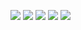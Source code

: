 
![](https://github-profile-summary-cards.vercel.app/api/cards/profile-details?username=funjockerIT&theme=solarized_dark)
![](https://github-profile-summary-cards.vercel.app/api/cards/most-commit-language?username=funjockerIT&theme=solarized_dark)
![](https://github-profile-summary-cards.vercel.app/api/cards/repos-per-language?username=funjockerIT&theme=solarized_dark)
![](https://github-profile-summary-cards.vercel.app/api/cards/stats?username=funjockerIT&theme=solarized_dark)
![](https://github-profile-summary-cards.vercel.app/api/cards/productive-time?username=funjockerIT&theme=solarized_dark)
<!--
**funjockerIT/funjockerIT** is a ✨ _special_ ✨ repository because its `README.md` (this file) appears on your GitHub profile.

Here are some ideas to get you started:

- 🔭 I’m currently working on ...
- 🌱 I’m currently learning ...
- 👯 I’m looking to collaborate on ...
- 🤔 I’m looking for help with ...
- 💬 Ask me about ...
- 📫 How to reach me: ...
- 😄 Pronouns: ...
- ⚡ Fun fact: ...
-->
